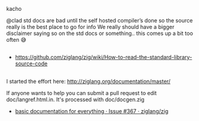 kacho

@clad std docs are bad until the self hosted compiler’s done so the source really is the best place to go for info
We really should have a bigger disclaimer saying so on the std docs or something.. this comes up a bit too often :sweat_smile:

##

- https://github.com/ziglang/zig/wiki/How-to-read-the-standard-library-source-code

##

I started the effort here: http://ziglang.org/documentation/master/

If anyone wants to help you can submit a pull request to edit doc/langref.html.in. It's processed with doc/docgen.zig

- [basic documentation for everything · Issue #367 · ziglang/zig](https://github.com/ziglang/zig/issues/367)
